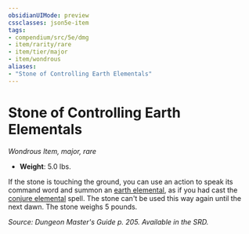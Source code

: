 ```yaml
---
obsidianUIMode: preview
cssclasses: json5e-item
tags:
- compendium/src/5e/dmg
- item/rarity/rare
- item/tier/major
- item/wondrous
aliases: 
- "Stone of Controlling Earth Elementals"
---
```

# Stone of Controlling Earth Elementals
*Wondrous Item, major, rare*  

- **Weight**: 5.0 lbs.

If the stone is touching the ground, you can use an action to speak its command word and summon an [earth elemental](earth-elemental.md), as if you had cast the [conjure elemental](conjure-elemental.md) spell. The stone can't be used this way again until the next dawn. The stone weighs 5 pounds.

*Source: Dungeon Master's Guide p. 205. Available in the SRD.*